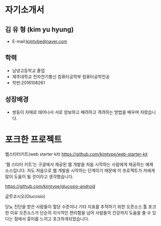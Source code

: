 # 자기소개서
## 김  유  형 (kim yu hyung)
- E-mail:kimtybe@naver.com
## 학력
- 남녕고등학교 졸업
- 제주대학교 전자전기통신 컴퓨터공학부 컴퓨터공학전공
- 학번:2016108261

## 성장배경
- 쌍둥이 자매로 태어나서 서로 양보하고 배려하고 격려하는 방법을 배우며 자랐습니다.


# 포크한 프로젝트

웹스타터키트(web starter kit)
https://github.com/kimtype/web-starter-kit

‘웹 스타터 키트’는 구글에서 제공된 웹 개발을 처음 시작하는 사람에게 제공하는 예제 소스입니다.
저도 처음으로 웹 개발을 시작하는 단계이기 때문에 이 프로젝트가 저에게 많이 도움이 될 것이라고 생각했습니다.

https://github.com/kimtype/glucosio-android

글루코시오(Glucosio)

당뇨 진단을 받은 사람들이 혈당 수준이나 기타 지표를 추적하기 위한 오픈소스 툴
포크한 이유
오픈소스가 단순히 지식적인 편리함을 넘어 사람들의 건강까지 도움을 줄 수 있다는 점에서 흥미를 느끼고 포크하게되었습니다.
